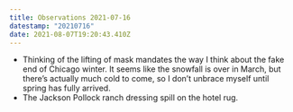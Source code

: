 ```yaml
---
title: Observations 2021-07-16
datestamp: "20210716"
date: 2021-08-07T19:20:43.410Z
---
```

- Thinking of the lifting of mask mandates the way I think about the fake end of Chicago winter. It seems like the snowfall is over in March, but there’s actually much cold to come, so I don’t unbrace myself until spring has fully arrived.
- The Jackson Pollock ranch dressing spill on the hotel rug.